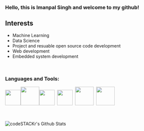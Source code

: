 ### Hello, this is Imanpal Singh and welcome to my github!

## Interests
- Machine Learning
- Data Science
- Project and resuable open source code development
- Web development
- Embedded system development



<br />

### Languages and Tools:

<img src="https://upload.wikimedia.org/wikipedia/commons/2/2d/Tensorflow_logo.svg" width=50><img src="https://pytorch.org/assets/images/pytorch-logo.png" width=60><img src="https://upload.wikimedia.org/wikipedia/commons/1/18/ISO_C%2B%2B_Logo.svg" width=50> &nbsp;<img src="https://upload.wikimedia.org/wikipedia/commons/c/c3/Python-logo-notext.svg" width=50> &nbsp;<img src="https://www.pngfind.com/pngs/m/170-1706361_web-development-icon-web-development-logo-png-transparent.png" width=60> &nbsp;<img src="https://upload.wikimedia.org/wikipedia/commons/8/87/Arduino_Logo.svg" width=60> &nbsp;


<br />
<br />



<img align="left" alt="codeSTACKr's Github Stats" src="https://github-readme-stats.vercel.app/api?username=imanpalsingh&show_icons=true&hide_border=true" />
